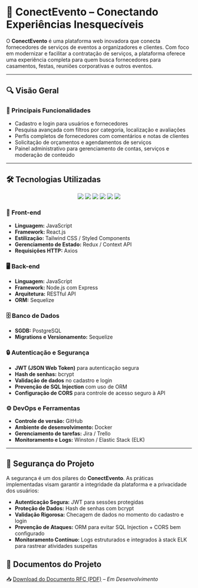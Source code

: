 # 🎉 ConectEvento – Conectando Experiências Inesquecíveis

O **ConectEvento** é uma plataforma web inovadora que conecta fornecedores de serviços de eventos a organizadores e clientes. Com foco em modernizar e facilitar a contratação de serviços, a plataforma oferece uma experiência completa para quem busca fornecedores para casamentos, festas, reuniões corporativas e outros eventos.

---

## 🔍 Visão Geral

### 🔹 Principais Funcionalidades
- Cadastro e login para usuários e fornecedores
- Pesquisa avançada com filtros por categoria, localização e avaliações
- Perfis completos de fornecedores com comentários e notas de clientes
- Solicitação de orçamentos e agendamentos de serviços
- Painel administrativo para gerenciamento de contas, serviços e moderação de conteúdo

---

## 🛠️ Tecnologias Utilizadas

<p align="center">
  <img src="https://img.shields.io/badge/GitHub-100000?style=for-the-badge&logo=github&logoColor=white" />
  <img src="https://img.shields.io/badge/react-%2320232a.svg?style=for-the-badge&logo=react&logoColor=%2361DAFB" />
  <img src="https://img.shields.io/badge/typescript-%23007ACC.svg?style=for-the-badge&logo=typescript&logoColor=white" />
  <img src="https://img.shields.io/badge/postgres-%23316192.svg?style=for-the-badge&logo=postgresql&logoColor=white" />
  <img src="https://img.shields.io/badge/Node.js-43853D?style=for-the-badge&logo=node.js&logoColor=white" />
  <img src="https://img.shields.io/badge/Docker-2496ED?style=for-the-badge&logo=docker&logoColor=white" />
</p>

### 🎨 Front-end
- **Linguagem:** JavaScript  
- **Framework:** React.js  
- **Estilização:** Tailwind CSS / Styled Components  
- **Gerenciamento de Estado:** Redux / Context API  
- **Requisições HTTP:** Axios  

### 🖥️ Back-end
- **Linguagem:** JavaScript  
- **Framework:** Node.js com Express  
- **Arquitetura:** RESTful API  
- **ORM:** Sequelize  

### 🗄️ Banco de Dados
- **SGDB:** PostgreSQL  
- **Migrations e Versionamento:** Sequelize  

### 🔒 Autenticação e Segurança
- **JWT (JSON Web Token)** para autenticação segura  
- **Hash de senhas:** bcrypt  
- **Validação de dados** no cadastro e login  
- **Prevenção de SQL Injection** com uso de ORM  
- **Configuração de CORS** para controle de acesso seguro à API  

### ⚙️ DevOps e Ferramentas
- **Controle de versão:** GitHub  
- **Ambiente de desenvolvimento:** Docker  
- **Gerenciamento de tarefas:** Jira / Trello  
- **Monitoramento e Logs:** Winston / Elastic Stack (ELK)  

---

## 🔐 Segurança do Projeto

A segurança é um dos pilares do **ConectEvento**. As práticas implementadas visam garantir a integridade da plataforma e a privacidade dos usuários:

- **Autenticação Segura:** JWT para sessões protegidas
- **Proteção de Dados:** Hash de senhas com bcrypt
- **Validação Rigorosa:** Checagem de dados no momento do cadastro e login
- **Prevenção de Ataques:** ORM para evitar SQL Injection + CORS bem configurado
- **Monitoramento Contínuo:** Logs estruturados e integrados à stack ELK para rastrear atividades suspeitas

## 📄 Documentos do Projeto

📥 [Download do Documento RFC (PDF)](https://github.com/user-attachments/files/19623557/Conect_Evento.pdf) – *Em Desenvolvimento*
